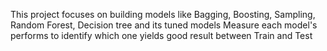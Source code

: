 This project focuses on building models like Bagging, Boosting, Sampling, Random Forest, Decision tree and its tuned models
Measure each model's performs to identify which one yields good result between Train and Test
